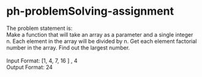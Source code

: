 # ph-problemSolving-assignment
The problem statement is: <br/>
Make a function that will take an array as a parameter and a single integer n.
Each element in the array will be divided by n. Get each element factorial
number in the array. Find out the largest number. <br/> <br/>
Input Format: [1, 4, 7, 16 ] , 4  <br/>
Output Format: 24
